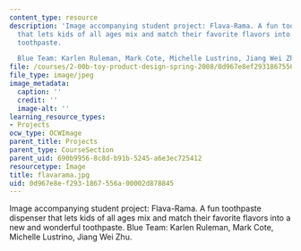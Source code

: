 ```yaml
---
content_type: resource
description: 'Image accompanying student project: Flava-Rama. A fun toothpaste dispenser
  that lets kids of all ages mix and match their favorite flavors into a new and wonderful
  toothpaste.

  Blue Team: Karlen Ruleman, Mark Cote, Michelle Lustrino, Jiang Wei Zhu.'
file: /courses/2-00b-toy-product-design-spring-2008/0d967e8ef2931867556a00002d878845_flavarama.jpg
file_type: image/jpeg
image_metadata:
  caption: ''
  credit: ''
  image-alt: ''
learning_resource_types:
- Projects
ocw_type: OCWImage
parent_title: Projects
parent_type: CourseSection
parent_uid: 690b9956-8c8d-b91b-5245-a6e3ec725412
resourcetype: Image
title: flavarama.jpg
uid: 0d967e8e-f293-1867-556a-00002d878845
---
```

Image accompanying student project: Flava-Rama. A fun toothpaste dispenser that lets kids of all ages mix and match their favorite flavors into a new and wonderful toothpaste.
Blue Team: Karlen Ruleman, Mark Cote, Michelle Lustrino, Jiang Wei Zhu.

